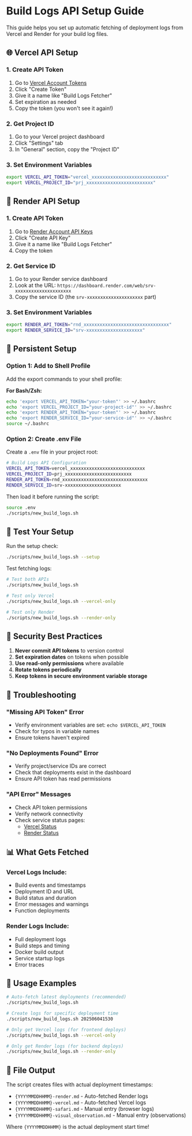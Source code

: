 # Build Logs API Setup Guide

This guide helps you set up automatic fetching of deployment logs from Vercel and Render for your build log files.

## 🌐 Vercel API Setup

### 1. Create API Token
1. Go to [Vercel Account Tokens](https://vercel.com/account/tokens)
2. Click "Create Token"
3. Give it a name like "Build Logs Fetcher"
4. Set expiration as needed
5. Copy the token (you won't see it again!)

### 2. Get Project ID
1. Go to your Vercel project dashboard
2. Click "Settings" tab
3. In "General" section, copy the "Project ID"

### 3. Set Environment Variables
```bash
export VERCEL_API_TOKEN="vercel_xxxxxxxxxxxxxxxxxxxxxxxxxxxx"
export VERCEL_PROJECT_ID="prj_xxxxxxxxxxxxxxxxxxxxxxxxx"
```

## 🔧 Render API Setup

### 1. Create API Token
1. Go to [Render Account API Keys](https://dashboard.render.com/account/api-keys)
2. Click "Create API Key"
3. Give it a name like "Build Logs Fetcher"
4. Copy the token

### 2. Get Service ID
1. Go to your Render service dashboard
2. Look at the URL: `https://dashboard.render.com/web/srv-xxxxxxxxxxxxxxxxxxxxx`
3. Copy the service ID (the `srv-xxxxxxxxxxxxxxxxxxxxx` part)

### 3. Set Environment Variables
```bash
export RENDER_API_TOKEN="rnd_xxxxxxxxxxxxxxxxxxxxxxxxxxxxxxxx"
export RENDER_SERVICE_ID="srv-xxxxxxxxxxxxxxxxxxxxx"
```

## 💾 Persistent Setup

### Option 1: Add to Shell Profile
Add the export commands to your shell profile:

**For Bash/Zsh:**
```bash
echo 'export VERCEL_API_TOKEN="your-token"' >> ~/.bashrc
echo 'export VERCEL_PROJECT_ID="your-project-id"' >> ~/.bashrc
echo 'export RENDER_API_TOKEN="your-token"' >> ~/.bashrc
echo 'export RENDER_SERVICE_ID="your-service-id"' >> ~/.bashrc
source ~/.bashrc
```

### Option 2: Create .env File
Create a `.env` file in your project root:

```bash
# Build Logs API Configuration
VERCEL_API_TOKEN=vercel_xxxxxxxxxxxxxxxxxxxxxxxxxxxx
VERCEL_PROJECT_ID=prj_xxxxxxxxxxxxxxxxxxxxxxxxx
RENDER_API_TOKEN=rnd_xxxxxxxxxxxxxxxxxxxxxxxxxxxxxxxx
RENDER_SERVICE_ID=srv-xxxxxxxxxxxxxxxxxxxxx
```

Then load it before running the script:
```bash
source .env
./scripts/new_build_logs.sh
```

## 🧪 Test Your Setup

Run the setup check:
```bash
./scripts/new_build_logs.sh --setup
```

Test fetching logs:
```bash
# Test both APIs
./scripts/new_build_logs.sh

# Test only Vercel
./scripts/new_build_logs.sh --vercel-only

# Test only Render
./scripts/new_build_logs.sh --render-only
```

## 🔐 Security Best Practices

1. **Never commit API tokens** to version control
2. **Set expiration dates** on tokens when possible
3. **Use read-only permissions** where available
4. **Rotate tokens periodically**
5. **Keep tokens in secure environment variable storage**

## 🔧 Troubleshooting

### "Missing API Token" Error
- Verify environment variables are set: `echo $VERCEL_API_TOKEN`
- Check for typos in variable names
- Ensure tokens haven't expired

### "No Deployments Found" Error
- Verify project/service IDs are correct
- Check that deployments exist in the dashboard
- Ensure API token has read permissions

### "API Error" Messages
- Check API token permissions
- Verify network connectivity
- Check service status pages:
  - [Vercel Status](https://vercel-status.com/)
  - [Render Status](https://status.render.com/)

## 📊 What Gets Fetched

### Vercel Logs Include:
- Build events and timestamps
- Deployment ID and URL
- Build status and duration
- Error messages and warnings
- Function deployments

### Render Logs Include:
- Full deployment logs
- Build steps and timing
- Docker build output
- Service startup logs
- Error traces

## 🎯 Usage Examples

```bash
# Auto-fetch latest deployments (recommended)
./scripts/new_build_logs.sh

# Create logs for specific deployment time
./scripts/new_build_logs.sh 202506041530

# Only get Vercel logs (for frontend deploys)
./scripts/new_build_logs.sh --vercel-only

# Only get Render logs (for backend deploys)
./scripts/new_build_logs.sh --render-only
```

## 📝 File Output

The script creates files with actual deployment timestamps:
- `{YYYYMMDDHHMM}-render.md` - Auto-fetched Render logs
- `{YYYYMMDDHHMM}-vercel.md` - Auto-fetched Vercel logs  
- `{YYYYMMDDHHMM}-safari.md` - Manual entry (browser logs)
- `{YYYYMMDDHHMM}-visual_observation.md` - Manual entry (observations)

Where `{YYYYMMDDHHMM}` is the actual deployment start time! 